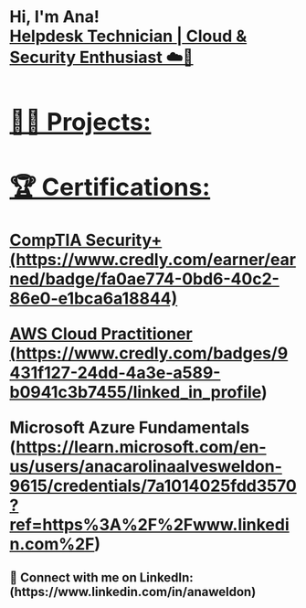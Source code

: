 <h1>Hi, I'm Ana! <br/><a href="https://github.com/acaweldon"> <a href="https://www.linkedin.com/in/anaweldon/"> Helpdesk Technician | Cloud & Security Enthusiast ☁️🔐

<h2>👨‍💻 Projects:</h2>
<h2>🏆 Certifications:</h2> CompTIA Security+ (https://www.credly.com/earner/earned/badge/fa0ae774-0bd6-40c2-86e0-e1bca6a18844)

AWS Cloud Practitioner (https://www.credly.com/badges/9431f127-24dd-4a3e-a589-b0941c3b7455/linked_in_profile)

Microsoft Azure Fundamentals (https://learn.microsoft.com/en-us/users/anacarolinaalvesweldon-9615/credentials/7a1014025fdd3570?ref=https%3A%2F%2Fwww.linkedin.com%2F)

<h2> 🤳 Connect with me on LinkedIn:(https://www.linkedin.com/in/anaweldon)


